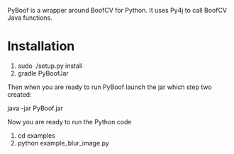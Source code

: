 PyBoof is a wrapper around BoofCV for Python.  It uses Py4j to call BoofCV Java functions.

# Installation

1) sudo ./setup.py install
2) gradle PyBoofJar
  
Then when you are ready to run PyBoof launch the jar which step two created:

  java -jar PyBoof.jar

Now you are ready to run the Python code

1) cd examples
2) python example_blur_image.py


